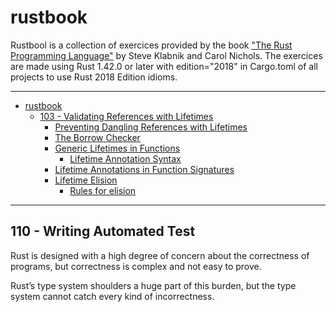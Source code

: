 # rustbook
Rustbool is a collection of exercices provided by the book ["The Rust Programming Language"](https://doc.rust-lang.org/book/title-page.html) by Steve Klabnik and Carol Nichols.
The exercices are made using Rust 1.42.0 or later with edition="2018" in Cargo.toml of all projects to use Rust 2018 Edition idioms. 

----
- [rustbook](#rustbook)
  - [103 - Validating References with Lifetimes](#103---validating-references-with-lifetimes)
    - [Preventing Dangling References with Lifetimes](#preventing-dangling-references-with-lifetimes)
    - [The Borrow Checker](#the-borrow-checker)
    - [Generic Lifetimes in Functions](#generic-lifetimes-in-functions)
      - [Lifetime Annotation Syntax](#lifetime-annotation-syntax)
    - [Lifetime Annotations in Function Signatures](#lifetime-annotations-in-function-signatures)
    - [Lifetime Elision](#lifetime-elision)
      - [Rules for elision](#rules-for-elision)
----

## 110 - Writing Automated Test

Rust is designed with a high degree of concern about the correctness of programs, but correctness is complex and not easy to prove.

Rust’s type system shoulders a huge part of this burden, but the type system cannot catch every kind of incorrectness.







